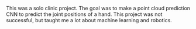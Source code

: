 This was a solo clinic project. The goal was to make a point cloud prediction CNN to predict the joint positions of a hand. This project was not successful, but taught me a lot about machine learning and robotics.
